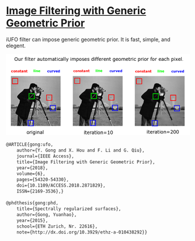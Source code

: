 # **<a href="https://ieeexplore.ieee.org/stamp/stamp.jsp?tp=&arnumber=8470940" target="_blank">Image Filtering with Generic Geometric Prior</a>**

iUFO filter can impose generic geometric prior. It is fast, simple, and elegent.

![image](GraphicalAbstract2.png)

```text
@ARTICLE{gong:ufo, 
    author={Y. Gong and X. Hou and F. Li and G. Qiu}, 
    journal={IEEE Access}, 
    title={Image Filtering with Generic Geometric Prior}, 
    year={2018},
    volume={6}, 
    pages={54320-54330}, 
    doi={10.1109/ACCESS.2018.2871829}, 
    ISSN={2169-3536},}

@phdthesis{gong:phd, 
    title={Spectrally regularized surfaces}, 
    author={Gong, Yuanhao}, 
    year={2015}, 
    school={ETH Zurich, Nr. 22616},
    note={http://dx.doi.org/10.3929/ethz-a-010438292}}
```
